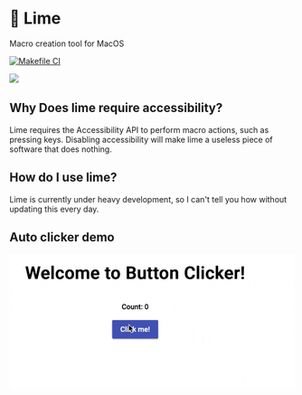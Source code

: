 # 🍋 Lime
Macro creation tool for MacOS

[![Makefile CI](https://github.com/Interfiber/lime/actions/workflows/makefile.yml/badge.svg)](https://github.com/Interfiber/lime/actions/workflows/makefile.yml)

![](demo.gif)

## Why Does lime require accessibility?
Lime requires the Accessibility API to perform macro actions, such as pressing keys. Disabling accessibility will make lime a useless piece of software that does nothing.

## How do I use lime?
Lime is currently under heavy development, so I can't tell you how without updating this every day.

## Auto clicker demo
![](autoclick_demo.gif)
